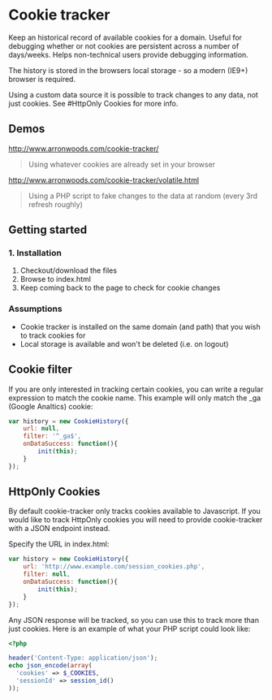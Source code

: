 # Cookie tracker

Keep an historical record of available cookies for a domain. Useful for debugging whether or not cookies are persistent
across a number of days/weeks. Helps non-technical users provide debugging information.

The history is stored in the browsers local storage - so a modern (IE9+) browser is required.

Using a custom data source it is possible to track changes to any data, not just cookies. See #HttpOnly Cookies for more info.

## Demos

http://www.arronwoods.com/cookie-tracker/
> Using whatever cookies are already set in your browser

http://www.arronwoods.com/cookie-tracker/volatile.html
> Using a PHP script to fake changes to the data at random (every 3rd refresh roughly)

## Getting started

### 1. Installation

1. Checkout/download the files 
2. Browse to index.html
3. Keep coming back to the page to check for cookie changes

### Assumptions

* Cookie tracker is installed on the same domain (and path) that you wish to track cookies for
* Local storage is available and won't be deleted (i.e. on logout)

## Cookie filter

If you are only interested in tracking certain cookies, you can write a regular expression to match the cookie name.
This example will only match the _ga (Google Analtics) cookie:

```js
var history = new CookieHistory({
    url: null,
    filter: '^_ga$',
    onDataSuccess: function(){
        init(this);
    }
});
```

## HttpOnly Cookies

By default cookie-tracker only tracks cookies available to Javascript. If you would like to track HttpOnly cookies you
will need to provide cookie-tracker with a JSON endpoint instead.

Specify the URL in index.html:

```js
var history = new CookieHistory({
    url: 'http://www.example.com/session_cookies.php',
    filter: null,
    onDataSuccess: function(){
        init(this);
    }
});
```

Any JSON response will be tracked, so you can use this to track more than just cookies. Here is an example of what your
PHP script could look like:

```php
<?php

header('Content-Type: application/json');
echo json_encode(array(
  'cookies' => $_COOKIES,
  'sessionId' => session_id()
));
```
